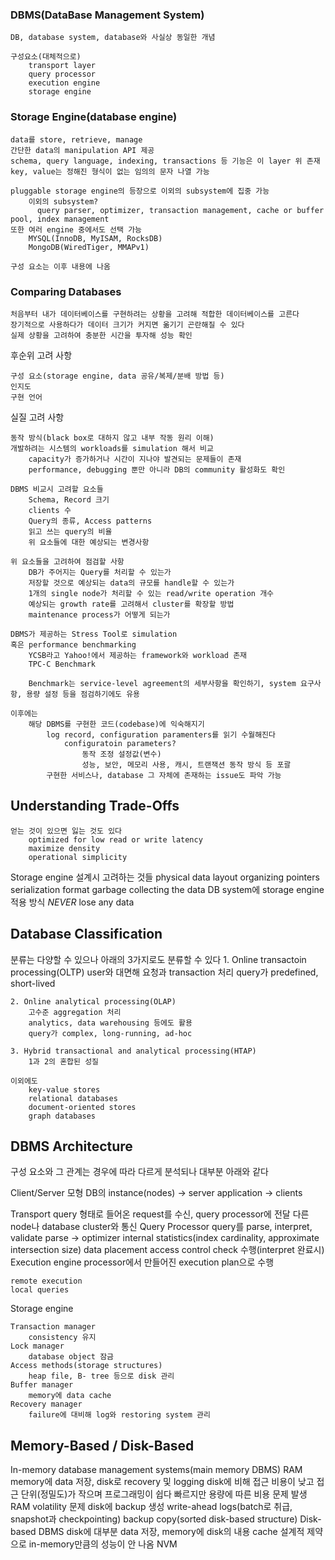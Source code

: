 ### DBMS(DataBase Management System)
    DB, database system, database와 사실상 동일한 개념

    구성요소(대체적으로)
        transport layer
        query processor
        execution engine
        storage engine

### Storage Engine(database engine)
    data를 store, retrieve, manage
    간단한 data의 manipulation API 제공
    schema, query language, indexing, transactions 등 기능은 이 layer 위 존재
    key, value는 정해진 형식이 없는 임의의 문자 나열 가능

    pluggable storage engine의 등장으로 이외의 subsystem에 집중 가능
        이외의 subsystem? 
          query parser, optimizer, transaction management, cache or buffer pool, index management
    또한 여러 engine 중에서도 선택 가능
        MYSQL(InnoDB, MyISAM, RocksDB)
        MongoDB(WiredTiger, MMAPv1)

    구성 요소는 이후 내용에 나옴

### Comparing Databases
    처음부터 내가 데이터베이스를 구현하려는 상황을 고려해 적합한 데이터베이스를 고른다
    장기적으로 사용하다가 데이터 크기가 커지면 옮기기 곤란해질 수 있다
    실제 상황을 고려하여 충분한 시간을 투자해 성능 확인

후순위 고려 사항

    구성 요소(storage engine, data 공유/복제/분배 방법 등)
    인지도
    구현 언어

실질 고려 사항

    동작 방식(black box로 대하지 않고 내부 작동 원리 이해)
    개발하려는 시스템의 workloads를 simulation 해서 비교
        capacity가 증가하거나 시간이 지나야 발견되는 문제들이 존재
        performance, debugging 뿐만 아니라 DB의 community 활성화도 확인

    DBMS 비교시 고려할 요소들
        Schema, Record 크기
        clients 수
        Query의 종류, Access patterns
        읽고 쓰는 query의 비율
        위 요소들에 대한 예상되는 변경사항

    위 요소들을 고려하여 점검할 사항
        DB가 주어지는 Query를 처리할 수 있는가
        저장할 것으로 예상되는 data의 규모를 handle할 수 있는가
        1개의 single node가 처리할 수 있는 read/write operation 개수
        예상되는 growth rate를 고려해서 cluster를 확장할 방법
        maintenance process가 어떻게 되는가

    DBMS가 제공하는 Stress Tool로 simulation
    혹은 performance benchmarking
        YCSB라고 Yahoo!에서 제공하는 framework와 workload 존재
        TPC-C Benchmark 

        Benchmark는 service-level agreement의 세부사항을 확인하기, system 요구사항, 용량 설정 등을 점검하기에도 유용

    이후에는 
        해당 DBMS를 구현한 코드(codebase)에 익숙해지기
            log record, configuration paramenters를 읽기 수월해진다
                configuratoin parameters?
                    동작 조정 설정값(변수)
                    성능, 보안, 메모리 사용, 캐시, 트랜잭션 동작 방식 등 포괄
            구현한 서비스나, database 그 자체에 존재하는 issue도 파악 가능

## Understanding Trade-Offs
    얻는 것이 있으면 잃는 것도 있다
        optimized for low read or write latency
        maximize density
        operational simplicity

Storage engine 설계시 고려하는 것들
    physical data layout
    organizing pointers
    serialization format
    garbage collecting the data
    DB system에 storage engine 적용 방식
    *NEVER* lose any data

## Database Classification
분류는 다양할 수 있으나 아래의 3가지로도 분류할 수 있다
    1. Online transactoin processing(OLTP)
        user와 대면해 요청과 transaction 처리
        query가 predefined, short-lived

    2. Online analytical processing(OLAP)
        고수준 aggregation 처리
        analytics, data warehousing 등에도 활용
        query가 complex, long-running, ad-hoc

    3. Hybrid transactional and analytical processing(HTAP)
        1과 2의 혼합된 성질

    이외에도
        key-value stores
        relational databases
        document-oriented stores
        graph databases

## DBMS Architecture
구성 요소와 그 관계는 경우에 따라 다르게 분석되나 대부분 아래와 같다

Client/Server 모형
    DB의 instance(nodes) -> server
    application -> clients

Transport
    query 형태로 들어온 request를 수신, query processor에 전달
    다른 node나 database cluster와 통신
Query Processor
    query를 parse, interpret, validate
        parse -> optimizer 
            internal statistics(index cardinality, approximate intersection size)
            data placement
    access control check 수행(interpret 완료시)
Execution engine
    processor에서 만들어진 execution plan으로 수행

    remote execution
    local queries

Storage engine

    Transaction manager
        consistency 유지
    Lock manager
        database object 잠금
    Access methods(storage structures)
        heap file, B- tree 등으로 disk 관리
    Buffer manager
        memory에 data cache
    Recovery manager
        failure에 대비해 log와 restoring system 관리
    
## Memory-Based / Disk-Based
In-memory database management systems(main memory DBMS)
    RAM memory에 data 저장, disk로 recovery 및 logging
    disk에 비해 접근 비용이 낮고 접근 단위(정밀도)가 작으며 프로그래밍이 쉽다
    빠르지만 용량에 따른 비용 문제 발생
    RAM volatility 문제
        disk에 backup 생성
        write-ahead logs(batch로 취급, snapshot과 checkpointing)
        backup copy(sorted disk-based structure)
Disk-based DBMS
    disk에 대부분 data 저장, memory에 disk의 내용 cache
    설계적 제약으로 in-memory만큼의 성능이 안 나옴
NVM
